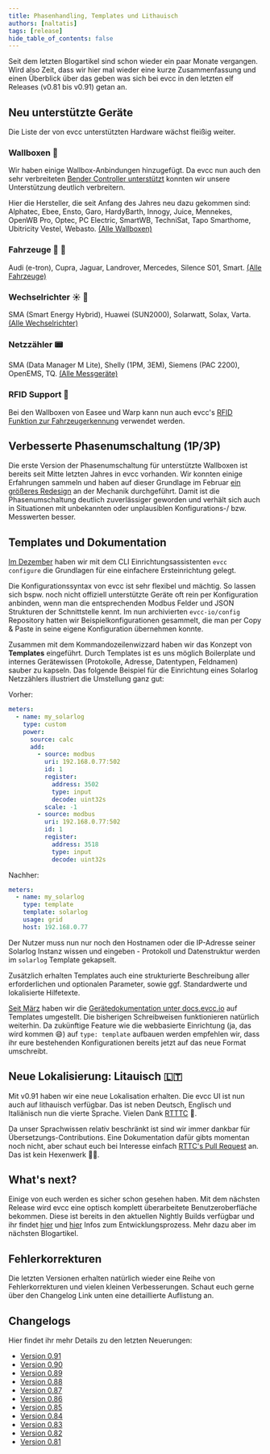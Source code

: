 ```yaml
---
title: Phasenhandling, Templates und Lithauisch
authors: [naltatis]
tags: [release]
hide_table_of_contents: false
---
```


Seit dem letzten Blogartikel sind schon wieder ein paar Monate vergangen. Wird also Zeit, dass wir hier mal wieder eine kurze Zusammenfassung und einen Überblick über das geben was sich bei evcc in den letzten elf Releases (v0.81 bis v0.91) getan an.

## Neu unterstützte Geräte

Die Liste der von evcc unterstützten Hardware wächst fleißig weiter.

### Wallboxen 🔌

Wir haben einige Wallbox-Anbindungen hinzugefügt. Da evcc nun auch den sehr verbreiteten [Bender Controller unterstützt](https://github.com/evcc-io/evcc/pull/3103) konnten wir unsere Unterstützung deutlich verbreitern.

Hier die Hersteller, die seit Anfang des Jahres neu dazu gekommen sind: Alphatec, Ebee, Ensto, Garo, HardyBarth, Innogy, Juice, Mennekes, OpenWB Pro, Optec, PC Electric, SmartWB, TechniSat, Tapo Smarthome, Ubitricity Vestel, Webasto. [(Alle Wallboxen)](/docs/devices/chargers)

### Fahrzeuge 🚗 🛵

Audi (e-tron), Cupra, Jaguar, Landrover, Mercedes, Silence S01, Smart. [(Alle Fahrzeuge)](/docs/devices/vehicles)

### Wechselrichter ☀️ 🔋

SMA (Smart Energy Hybrid), Huawei (SUN2000), Solarwatt, Solax, Varta. [(Alle Wechselrichter)](/docs/devices/meters)

### Netzzähler 📟

SMA (Data Manager M Lite), Shelly (1PM, 3EM), Siemens (PAC 2200), OpenEMS, TQ. [(Alle Messgeräte)](/docs/devices/meters)

### RFID Support 🪪

Bei den Wallboxen von Easee und Warp kann nun auch evcc's [RFID Funktion zur Fahrzeugerkennung](/docs/guides/vehicles#erkennung-über-rfid-karten) verwendet werden.

## Verbesserte Phasenumschaltung (1P/3P)

Die erste Version der Phasenumschaltung für unterstützte Wallboxen ist bereits seit Mitte letzten Jahres in evcc vorhanden. Wir konnten einige Erfahrungen sammeln und haben auf dieser Grundlage im Februar [ein größeres Redesign](https://github.com/evcc-io/evcc/pull/2613) an der Mechanik durchgeführt. Damit ist die Phasenumschaltung deutlich zuverlässiger geworden und verhält sich auch in Situationen mit unbekannten oder unplausiblen Konfigurations-/ bzw. Messwerten besser.

## Templates und Dokumentation

[Im Dezember](/blog/2021/12/12/version-0-73#evcc-configure) haben wir mit dem CLI Einrichtungsassistenten `evcc configure` die Grundlagen für eine einfachere Ersteinrichtung gelegt.

Die Konfigurationssyntax von evcc ist sehr flexibel und mächtig. So lassen sich bspw. noch nicht offiziell unterstützte Geräte oft rein per Konfiguration anbinden, wenn man die entsprechenden Modbus Felder und JSON Strukturen der Schnittstelle kennt. Im nun archivierten `evcc-io/config` Repository hatten wir Beispielkonfigurationen gesammelt, die man per Copy & Paste in seine eigene Konfiguration übernehmen konnte.

Zusammen mit dem Kommandozeilenwizzard haben wir das Konzept von **Templates** eingeführt. Durch Templates ist es uns möglich Boilerplate und internes Gerätewissen (Protokolle, Adresse, Datentypen, Feldnamen) sauber zu kapseln. Das folgende Beispiel für die Einrichtung eines Solarlog Netzzählers illustriert die Umstellung ganz gut:

Vorher:

```yaml
meters:
  - name: my_solarlog
    type: custom
    power:
      source: calc
      add:
        - source: modbus
          uri: 192.168.0.77:502
          id: 1
          register:
            address: 3502
            type: input
            decode: uint32s
          scale: -1
        - source: modbus
          uri: 192.168.0.77:502
          id: 1
          register:
            address: 3518
            type: input
            decode: uint32s
```

Nachher:

```yaml
meters:
  - name: my_solarlog
    type: template
    template: solarlog
    usage: grid
    host: 192.168.0.77
```

Der Nutzer muss nun nur noch den Hostnamen oder die IP-Adresse seiner Solarlog Instanz wissen und eingeben - Protokoll und Datenstruktur werden im `solarlog` Template gekapselt.

Zusätzlich erhalten Templates auch eine strukturierte Beschreibung aller erforderlichen und optionalen Parameter, sowie ggf. Standardwerte und lokalisierte Hilfetexte.

[Seit März](https://github.com/evcc-io/docs/pull/92) haben wir die [Gerätedokumentation unter docs.evcc.io](/docs/devices/chargers) auf Templates umgestellt. Die bisherigen Schreibweisen funktionieren natürlich weiterhin. Da zukünftige Feature wie die webbasierte Einrichtung (ja, das wird kommen 😄) auf `type: template` aufbauen werden empfehlen wir, dass ihr eure bestehenden Konfigurationen bereits jetzt auf das neue Format umschreibt.

## Neue Lokalisierung: Litauisch 🇱🇹

Mit v0.91 haben wir eine neue Lokalisation erhalten. Die evcc UI ist nun auch auf lithauisch verfügbar. Das ist neben Deutsch, Englisch und Italiänisch nun die vierte Sprache. Vielen Dank [RTTTC](https://github.com/RTTTC) 💚.

Da unser Sprachwissen relativ beschränkt ist sind wir immer dankbar für Übersetzungs-Contributions. Eine Dokumentation dafür gibts momentan noch nicht, aber schaut euch bei Interesse einfach [RTTC's Pull Request](https://github.com/evcc-io/evcc/pull/3205) an. Das ist kein Hexenwerk 🧙‍♀️.

## What's next?

Einige von euch werden es sicher schon gesehen haben. Mit dem nächsten Release wird evcc eine optisch komplett überarbeitete Benutzeroberfläche bekommen. Diese ist bereits in den aktuellen Nightly Builds verfügbar und ihr findet [hier](https://github.com/evcc-io/evcc/discussions/3149) und [hier](https://github.com/evcc-io/evcc/pull/2889) Infos zum Entwicklungsprozess. Mehr dazu aber im nächsten Blogartikel.

## Fehlerkorrekturen

Die letzten Versionen erhalten natürlich wieder eine Reihe von Fehlerkorrekturen und vielen kleinen Verbesserungen. Schaut euch gerne über den Changelog Link unten eine detaillierte Auflistung an.

## Changelogs

Hier findet ihr mehr Details zu den letzten Neuerungen:

- [Version 0.91](https://github.com/evcc-io/evcc/releases/tag/0.91)
- [Version 0.90](https://github.com/evcc-io/evcc/releases/tag/0.90)
- [Version 0.89](https://github.com/evcc-io/evcc/releases/tag/0.89)
- [Version 0.88](https://github.com/evcc-io/evcc/releases/tag/0.88)
- [Version 0.87](https://github.com/evcc-io/evcc/releases/tag/0.87)
- [Version 0.86](https://github.com/evcc-io/evcc/releases/tag/0.86)
- [Version 0.85](https://github.com/evcc-io/evcc/releases/tag/0.85)
- [Version 0.84](https://github.com/evcc-io/evcc/releases/tag/0.84)
- [Version 0.83](https://github.com/evcc-io/evcc/releases/tag/0.83)
- [Version 0.82](https://github.com/evcc-io/evcc/releases/tag/0.82)
- [Version 0.81](https://github.com/evcc-io/evcc/releases/tag/0.81)
